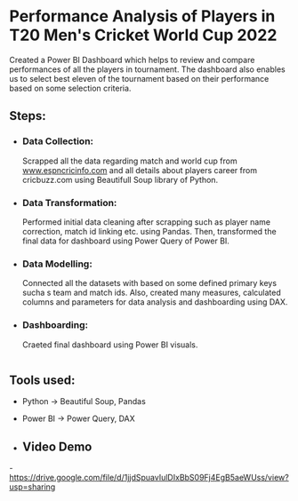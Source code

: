 # Performance Analysis of Players in T20 Men's Cricket World Cup 2022
Created a Power BI Dashboard which helps to review and compare performances of all the players in tournament. 
The dashboard also enables us to select best eleven of the tournament based on their performance based on some selection criteria.

## Steps:
- ### Data Collection:
    Scrapped all the data regarding match and world cup from www.espncricinfo.com and all details about players career from cricbuzz.com using Beautifull Soup library of Python.
    
- ### Data Transformation:
    Performed initial data cleaning after scrapping such as player name correction, match id linking etc. using Pandas.
    Then, transformed the final data for dashboard using Power Query of Power BI.

- ### Data Modelling:
    Connected all the datasets with based on some defined primary keys sucha s team and match ids. Also, created many measures, calculated columns and parameters for data analysis and dashboarding using DAX.
 
- ### Dashboarding:
    Craeted final dashboard using Power BI visuals.
    ```

## Tools used:
- Python -> Beautiful Soup, Pandas
- Power BI -> Power Query, DAX

- ## Video Demo
-https://drive.google.com/file/d/1jjdSpuavIulDIxBbS09Fj4EgB5aeWUss/view?usp=sharing
  
